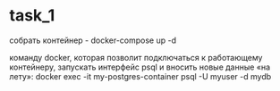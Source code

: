 # task_1
собрать контейнер - docker-compose up -d

команду docker, которая позволит подключаться к работающему контейнеру, запускать интерфейс psql и вносить новые данные «на лету»: docker exec -it my-postgres-container psql -U myuser -d mydb
